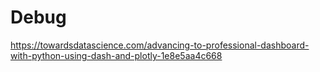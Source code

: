 # Debug

https://towardsdatascience.com/advancing-to-professional-dashboard-with-python-using-dash-and-plotly-1e8e5aa4c668
